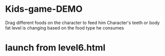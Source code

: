 # Kids-game-DEMO

Drag different foods on the character to feed him
Character's teeth or body fat level is changing based on the food type he consumes

# launch from level6.html

